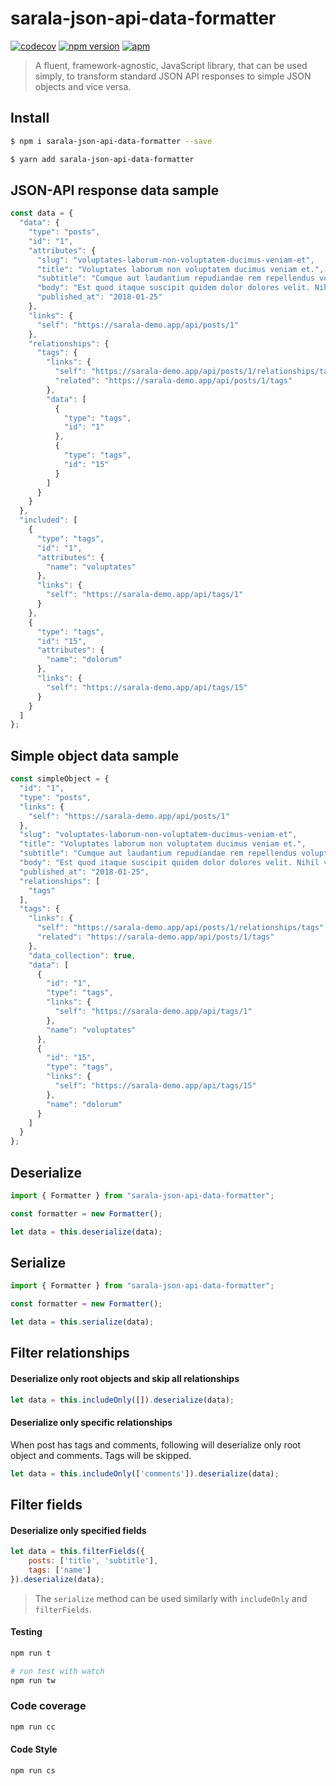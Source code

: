 # sarala-json-api-data-formatter

[![codecov](https://codecov.io/gh/sarala-io/sarala-json-api-data-formatter/branch/master/graph/badge.svg)](https://codecov.io/gh/sarala-io/sarala-json-api-data-formatter) 
[![npm version](https://badge.fury.io/js/sarala-json-api-data-formatter.svg)](https://www.npmjs.com/package/sarala-json-api-data-formatter) 
[![apm](https://img.shields.io/apm/l/vim-mode.svg)](https://github.com/sarala-io/sarala-json-api-data-formatter/blob/master/LICENSE)

> A fluent, framework-agnostic, JavaScript library, that can be used simply, to transform standard JSON API responses to simple JSON objects and vice versa.

## Install

```sh
$ npm i sarala-json-api-data-formatter --save
```

```sh
$ yarn add sarala-json-api-data-formatter
```

## JSON-API response data sample

```javascript
const data = {
  "data": {
    "type": "posts",
    "id": "1",
    "attributes": {
      "slug": "voluptates-laborum-non-voluptatem-ducimus-veniam-et",
      "title": "Voluptates laborum non voluptatem ducimus veniam et.",
      "subtitle": "Cumque aut laudantium repudiandae rem repellendus voluptatem. Sunt ipsa eum ea molestias.",
      "body": "Est quod itaque suscipit quidem dolor dolores velit. Nihil voluptas placeat ex consequatur quasi.\n\nEst nulla cupiditate ad beatae rerum veritatis vel. Quia ut doloribus consequatur porro. Eligendi sit et dignissimos qui voluptatem magnam mollitia labore.\n\nLibero saepe praesentium et sed. Exercitationem error rerum sit inventore provident laborum. Fuga pariatur dolor reiciendis. Quibusdam corrupti commodi ut quo non laboriosam quia. Nihil sit iste sit optio voluptas repellendus exercitationem.",
      "published_at": "2018-01-25"
    },
    "links": {
      "self": "https://sarala-demo.app/api/posts/1"
    },
    "relationships": {
      "tags": {
        "links": {
          "self": "https://sarala-demo.app/api/posts/1/relationships/tags",
          "related": "https://sarala-demo.app/api/posts/1/tags"
        },
        "data": [
          {
            "type": "tags",
            "id": "1"
          },
          {
            "type": "tags",
            "id": "15"
          }
        ]
      }
    }
  },
  "included": [
    {
      "type": "tags",
      "id": "1",
      "attributes": {
        "name": "voluptates"
      },
      "links": {
        "self": "https://sarala-demo.app/api/tags/1"
      }
    },
    {
      "type": "tags",
      "id": "15",
      "attributes": {
        "name": "dolorum"
      },
      "links": {
        "self": "https://sarala-demo.app/api/tags/15"
      }
    }
  ]
};
```

## Simple object data sample

```javascript
const simpleObject = {
  "id": "1",
  "type": "posts",
  "links": {
    "self": "https://sarala-demo.app/api/posts/1"
  },
  "slug": "voluptates-laborum-non-voluptatem-ducimus-veniam-et",
  "title": "Voluptates laborum non voluptatem ducimus veniam et.",
  "subtitle": "Cumque aut laudantium repudiandae rem repellendus voluptatem. Sunt ipsa eum ea molestias.",
  "body": "Est quod itaque suscipit quidem dolor dolores velit. Nihil voluptas placeat ex consequatur quasi.\n\nEst nulla cupiditate ad beatae rerum veritatis vel. Quia ut doloribus consequatur porro. Eligendi sit et dignissimos qui voluptatem magnam mollitia labore.\n\nLibero saepe praesentium et sed. Exercitationem error rerum sit inventore provident laborum. Fuga pariatur dolor reiciendis. Quibusdam corrupti commodi ut quo non laboriosam quia. Nihil sit iste sit optio voluptas repellendus exercitationem.",
  "published_at": "2018-01-25",
  "relationships": [
    "tags"
  ],
  "tags": {
    "links": {
      "self": "https://sarala-demo.app/api/posts/1/relationships/tags",
      "related": "https://sarala-demo.app/api/posts/1/tags"
    },
    "data_collection": true,
    "data": [
      {
        "id": "1",
        "type": "tags",
        "links": {
          "self": "https://sarala-demo.app/api/tags/1"
        },
        "name": "voluptates"
      },
      {
        "id": "15",
        "type": "tags",
        "links": {
          "self": "https://sarala-demo.app/api/tags/15"
        },
        "name": "dolorum"
      }
    ]
  }
};
```

## Deserialize

```javascript
import { Formatter } from "sarala-json-api-data-formatter";

const formatter = new Formatter();

let data = this.deserialize(data);
```

## Serialize

```javascript
import { Formatter } from "sarala-json-api-data-formatter";

const formatter = new Formatter();

let data = this.serialize(data);
```

## Filter relationships

#### Deserialize only root objects and skip all relationships

```javascript
let data = this.includeOnly([]).deserialize(data);
```

#### Deserialize only specific relationships

When post has tags and comments, following will deserialize only root object and comments. Tags will be skipped.

```javascript
let data = this.includeOnly(['comments']).deserialize(data);
```

## Filter fields

#### Deserialize only specified fields

```javascript
let data = this.filterFields({
    posts: ['title', 'subtitle'],
    tags: ['name']
}).deserialize(data);
```

> The `serialize` method can be used similarly with `includeOnly` and `filterFields`.


#### Testing

```bash
npm run t

# run test with watch
npm run tw
```

### Code coverage

```bash
npm run cc
```

#### Code Style

```bash
npm run cs
```